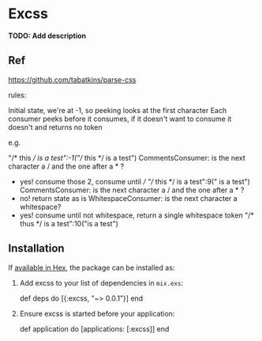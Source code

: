 # Excss

**TODO: Add description**

## Ref

https://github.com/tabatkins/parse-css

rules:

Initial state, we're at -1, so peeking looks at the first character
Each consumer peeks before it consumes, if it doesn't want to consume it doesn't and returns no token

e.g.

"/* this */ is a test":-1("/* this */ is a test")
CommentsConsumer: is the next character a / and the one after a * ?
  - yes! consume those 2, consume until */
"/* this */ is a test":9(" is a test")
CommentsConsumer: is the next character a / and the one after a * ?
  - no! return state as is
WhitespaceConsumer: is the next character a whitespace?
  - yes! consume until not whitespace, return a single whitespace token
"/* thus */ is a test":10("is a test")


## Installation

If [available in Hex](https://hex.pm/docs/publish), the package can be installed as:

  1. Add excss to your list of dependencies in `mix.exs`:

        def deps do
          [{:excss, "~> 0.0.1"}]
        end

  2. Ensure excss is started before your application:

        def application do
          [applications: [:excss]]
        end
